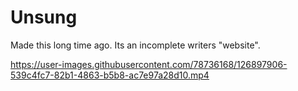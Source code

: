# Unsung
Made this long time ago. Its an incomplete writers "website".

https://user-images.githubusercontent.com/78736168/126897906-539c4fc7-82b1-4863-b5b8-ac7e97a28d10.mp4

